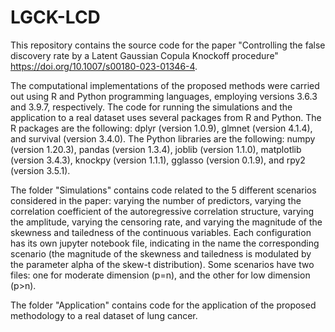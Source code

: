 # LGCK-LCD
This repository contains the source code for the paper "Controlling the false discovery rate by a Latent Gaussian Copula Knockoff procedure" https://doi.org/10.1007/s00180-023-01346-4.


The computational implementations of the proposed methods were carried out using R and Python programming languages, employing versions 3.6.3 and 3.9.7, respectively.
The code for running the simulations and the application to a real dataset uses several packages from R and Python. The R packages are the following: dplyr (version 1.0.9), glmnet (version 4.1.4), and survival (version 3.4.0). The Python libraries are the following: numpy (version 1.20.3), pandas (version 1.3.4), joblib (version 1.1.0), matplotlib (version 3.4.3), knockpy (version 1.1.1), gglasso (version 0.1.9), and rpy2 (version 3.5.1).


The folder "Simulations" contains code related to the 5 different scenarios considered in the paper: varying the number of predictors, varying the correlation coefficient of the autoregressive correlation structure, varying the amplitude, varying the censoring rate, and varying the magnitude of the skewness and tailedness of the continuous variables. Each configuration has its own jupyter notebook file, indicating in the name the corresponding scenario (the magnitude of the skewness and tailedness is modulated by the parameter alpha of the skew-t distribution). Some scenarios have two files: one for moderate dimension (p=n), and the other for low dimension (p>n).


The folder "Application" contains code for the application of the proposed methodology to a real dataset of lung cancer.

